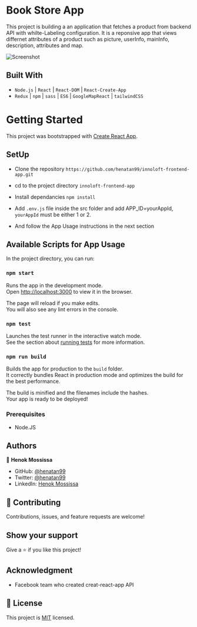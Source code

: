 # Book Store App 

This project is building a an application that fetches a product from backend API with whilte-Labeling configuration. It is a reponsive app that views differnet attributes of a product such as picture, userInfo, mainInfo, description, attributes and map. 

![Screenshot](app.gif)


## Built With

- `Node.js` | `React` | `React-DOM` | `React-Create-App` 
- `Redux` | `npm` | `sass` | `ES6` | `GoogleMapReact` | `tailwindCSS`

# Getting Started
This project was bootstrapped with [Create React App](https://github.com/facebook/create-react-app).

## SetUp 
- Clone the repository 
`https://github.com/henatan99/innoloft-frontend-app.git`

- cd to the project directory 
`innoloft-frontend-app`

- Install dependancies 
`npm install`

- Add `.env.js` file inside the src folder and add APP_ID=yourAppId, `yourAppId` must be either 1 or 2.

- And follow the App Usage instructions in the next section

## Available Scripts for App Usage

In the project directory, you can run:

### `npm start`

Runs the app in the development mode.\
Open [http://localhost:3000](http://localhost:3000) to view it in the browser.

The page will reload if you make edits.\
You will also see any lint errors in the console.

### `npm test`

Launches the test runner in the interactive watch mode.\
See the section about [running tests](https://facebook.github.io/create-react-app/docs/running-tests) for more information.

### `npm run build`

Builds the app for production to the `build` folder.\
It correctly bundles React in production mode and optimizes the build for the best performance.

The build is minified and the filenames include the hashes.\
Your app is ready to be deployed!

### Prerequisites

- Node.JS

## Authors

👤 **Henok Mossissa**

- GitHub: [@henatan99](https://github.com/henatan99)
- Twitter: [@henatan99](https://twitter.com/henatan99)
- LinkedIn: [Henok Mossissa](https://www.linkedin.com/in/henok-mekonnen-2a251613/)

## :handshake: Contributing

Contributions, issues, and feature requests are welcome!

## Show your support

Give a :star:️ if you like this project!

## Acknowledgment 

- Facebook team who created creat-react-app API 

## :memo: License

This project is [MIT](./LICENSE) licensed.